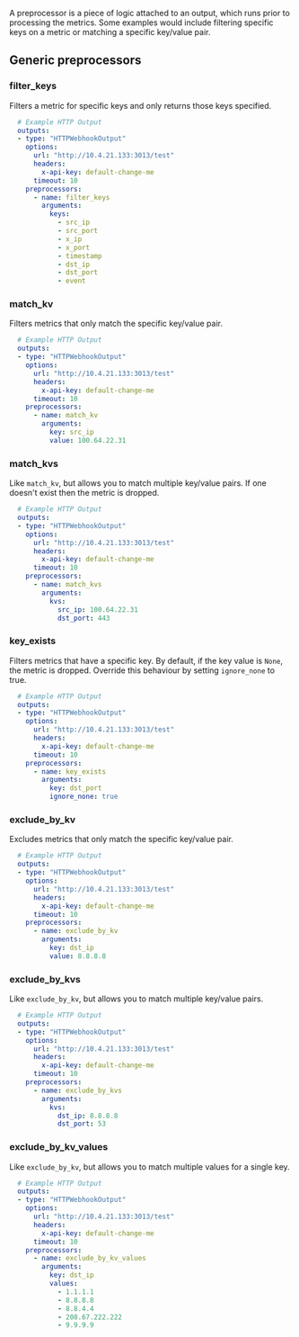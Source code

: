 A preprocessor is a piece of logic attached to an output, which runs prior to processing the metrics. Some examples would include filtering specific keys on a metric or matching a specific key/value pair.

## Generic preprocessors

### filter_keys

Filters a metric for specific keys and only returns those keys specified.

```yaml title="config.yaml" hl_lines="9-20"
  # Example HTTP Output
  outputs:
  - type: "HTTPWebhookOutput"
    options:
      url: "http://10.4.21.133:3013/test"
      headers:
        x-api-key: default-change-me
      timeout: 10
    preprocessors:
      - name: filter_keys
        arguments:
          keys:
            - src_ip
            - src_port
            - x_ip
            - x_port
            - timestamp
            - dst_ip
            - dst_port
            - event
```

### match_kv

Filters metrics that only match the specific key/value pair.

```yaml title="config.yaml" hl_lines="9-13"
  # Example HTTP Output
  outputs:
  - type: "HTTPWebhookOutput"
    options:
      url: "http://10.4.21.133:3013/test"
      headers:
        x-api-key: default-change-me
      timeout: 10
    preprocessors:
      - name: match_kv
        arguments:
          key: src_ip
          value: 100.64.22.31
```

### match_kvs

Like `match_kv`, but allows you to match multiple key/value pairs. If one doesn't exist then the metric is dropped.

```yaml title="config.yaml" hl_lines="9-14"
  # Example HTTP Output
  outputs:
  - type: "HTTPWebhookOutput"
    options:
      url: "http://10.4.21.133:3013/test"
      headers:
        x-api-key: default-change-me
      timeout: 10
    preprocessors:
      - name: match_kvs
        arguments:
          kvs:
            src_ip: 100.64.22.31
            dst_port: 443
```

### key_exists

Filters metrics that have a specific key. By default, if the key value is `None`, the metric is dropped. Override this behaviour by setting `ignore_none` to true.

```yaml title="config.yaml" hl_lines="9-13"
  # Example HTTP Output
  outputs:
  - type: "HTTPWebhookOutput"
    options:
      url: "http://10.4.21.133:3013/test"
      headers:
        x-api-key: default-change-me
      timeout: 10
    preprocessors:
      - name: key_exists
        arguments:
          key: dst_port
          ignore_none: true
```

### exclude_by_kv

Excludes metrics that only match the specific key/value pair.

```yaml title="config.yaml" hl_lines="9-13"
  # Example HTTP Output
  outputs:
  - type: "HTTPWebhookOutput"
    options:
      url: "http://10.4.21.133:3013/test"
      headers:
        x-api-key: default-change-me
      timeout: 10
    preprocessors:
      - name: exclude_by_kv
        arguments:
          key: dst_ip
          value: 8.8.8.8
```

### exclude_by_kvs

Like `exclude_by_kv`, but allows you to match multiple key/value pairs.

```yaml title="config.yaml" hl_lines="9-14"
  # Example HTTP Output
  outputs:
  - type: "HTTPWebhookOutput"
    options:
      url: "http://10.4.21.133:3013/test"
      headers:
        x-api-key: default-change-me
      timeout: 10
    preprocessors:
      - name: exclude_by_kvs
        arguments:
          kvs:
            dst_ip: 8.8.8.8
            dst_port: 53
```

### exclude_by_kv_values

Like `exclude_by_kv`, but allows you to match multiple values for a single key.

```yaml title="config.yaml" hl_lines="9-18"
  # Example HTTP Output
  outputs:
  - type: "HTTPWebhookOutput"
    options:
      url: "http://10.4.21.133:3013/test"
      headers:
        x-api-key: default-change-me
      timeout: 10
    preprocessors:
      - name: exclude_by_kv_values
        arguments:
          key: dst_ip
          values:
            - 1.1.1.1
            - 8.8.8.8
            - 8.8.4.4
            - 208.67.222.222
            - 9.9.9.9
```